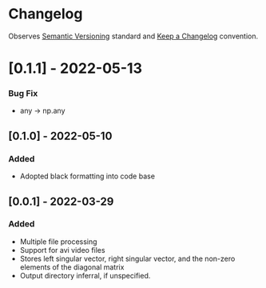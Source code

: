 # Changelog

Observes [Semantic Versioning](https://semver.org/spec/v2.0.0.html) standard and [Keep a Changelog](https://keepachangelog.com/en/1.0.0/) convention.

# [0.1.1] - 2022-05-13
### Bug Fix
- any -> np.any

## [0.1.0] - 2022-05-10
### Added
- Adopted black formatting into code base

## [0.0.1] - 2022-03-29
### Added
- Multiple file processing
- Support for avi video files
- Stores left singular vector, right singular vector, and the non-zero elements of the diagonal matrix
- Output directory inferral, if unspecified.

